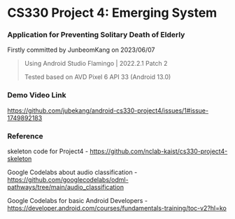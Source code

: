 # CS330 Project 4: Emerging System
### Application for Preventing Solitary Death of Elderly
Firstly committed by JunbeomKang on 2023/06/07
> Using Android Studio Flamingo | 2022.2.1 Patch 2
>
> Tested based on AVD Pixel 6 API 33 (Android 13.0)


### Demo Video Link
<https://github.com/jubekang/android-cs330-project4/issues/1#issue-1749892183>


### Reference
skeleton code for Project4 -
<https://github.com/nclab-kaist/cs330-project4-skeleton>

Google Codelabs about audio classification -
<https://github.com/googlecodelabs/odml-pathways/tree/main/audio_classification>

Google Codelabs for basic Android Developers - 
<https://developer.android.com/courses/fundamentals-training/toc-v2?hl=ko>
